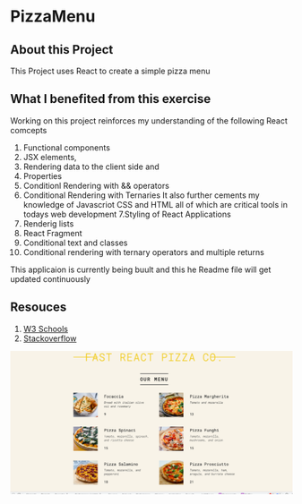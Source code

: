 # PizzaMenu

<h2>About this Project</h2>
This Project uses React to create a simple pizza menu

<h2>What I benefited from this exercise</h2>

Working on this project reinforces my understanding of the following React comcepts

1. Functional components
2. JSX elements,
3. Rendering data to the client side and
4. Properties
5. Conditionl Rendering with && operators
6. Conditional Rendering with Ternaries
   It also further cements my knowledge of Javascriot CSS and HTML all of which are critical tools in todays web development
   7.Styling of React Applications
7. Renderig lists
8. React Fragment
9. Conditional text and classes
10. Conditional rendering with ternary operators and multiple returns

This applicaion is currently being buult and this he Readme file will get updated continuously

<h2>Resouces</h2>

1. <a href="https://www.w3schools.com/react/default.asp" target="blank">W3 Schools</a>
2. <a href="https://stackoverflow.com/search?q=react&s=8491947b-fcec-4412-ad88-358e2484e05b" target="blank">Stackoverflow</a>

![picture](pizza-menu/screenshot/pizzascreenshot1.png)
